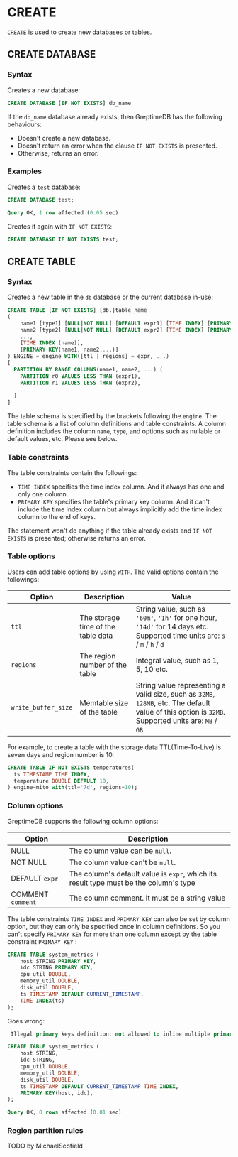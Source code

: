# CREATE

`CREATE` is used to create new databases or tables.

## CREATE DATABASE
### Syntax
Creates a new database:
```sql
CREATE DATABASE [IF NOT EXISTS] db_name
```

If the `db_name` database already exists, then GreptimeDB has the following behaviours:
* Doesn't create a new database.
* Doesn't return an error when the clause `IF NOT EXISTS` is presented.
* Otherwise, returns an error.

### Examples

Creates a `test` database:
```sql
CREATE DATABASE test;
```
```sql
Query OK, 1 row affected (0.05 sec)
```

Creates it again with `IF NOT EXISTS`:
```sql
CREATE DATABASE IF NOT EXISTS test;
```

## CREATE TABLE

### Syntax
Creates a new table in the `db` database or the current database in-use:
```sql
CREATE TABLE [IF NOT EXISTS] [db.]table_name
(
    name1 [type1] [NULL|NOT NULL] [DEFAULT expr1] [TIME INDEX] [PRIMARY KEY] COMMENT comment,
    name2 [type2] [NULL|NOT NULL] [DEFAULT expr2] [TIME INDEX] [PRIMARY KEY] COMMENT comment,
    ...,
    [TIME INDEX (name)],
    [PRIMARY KEY(name1, name2,...)]
) ENGINE = engine WITH([ttl | regions] = expr, ...)
[
  PARTITION BY RANGE COLUMNS(name1, name2, ...) (
    PARTITION r0 VALUES LESS THAN (expr1),
    PARTITION r1 VALUES LESS THAN (expr2),
    ...
  )
]
```

The table schema is specified by the brackets following the `engine`. The table schema is a list of column definitions and table constraints.
A column definition includes the column `name`, `type`, and options such as nullable or default values, etc. Please see below.

### Table constraints
The table constraints contain the followings:
*  `TIME INDEX`  specifies the time index column. And it always has one and only one column.
*  `PRIMARY KEY` specifies the table's primary key column. And it can't include the time index column but always implicitly add the time index column to the end of keys.

The statement won't do anything if the table already exists and `IF NOT EXISTS` is presented; otherwise returns an error.

### Table options
Users can add table options by using `WITH`. The valid options contain the followings:

| Option  | Description  | Value |
|---|---|---|
| `ttl`  | The storage time of the table data  |   String value, such as `'60m'`, `'1h'` for one hour, `'14d'` for 14 days etc. Supported time units are: `s` / `m` / `h` / `d` |
|  `regions` | The region number of the table  | Integral value, such as 1, 5, 10 etc. |
| `write_buffer_size` | Memtable size of the table | String value representing a valid size, such as `32MB`, `128MB`, etc. The default value of this option is `32MB`. Supported units are: `MB` / `GB`. |

For example, to create a table with the storage data TTL(Time-To-Live) is seven days and region number is 10:
```sql
CREATE TABLE IF NOT EXISTS temperatures(
  ts TIMESTAMP TIME INDEX,
  temperature DOUBLE DEFAULT 10,
) engine=mito with(ttl='7d', regions=10);
```

### Column options

GreptimeDB supports the following column options:

| Option  | Description |
|---|---|
| NULL  | The column value can be `null`.  |
|  NOT NULL | The column value can't be `null`. |
| DEFAULT `expr` | The column's default value is `expr`, which its result type must be the column's type|
|COMMENT `comment` | The column comment. It must be a string value |

The table constraints `TIME INDEX` and `PRIMARY KEY` can also be set by column option, but they can only be specified once in column definitions. So you can't specify `PRIMARY KEY` for more than one column except by the table constraint `PRIMARY KEY` :
```sql
CREATE TABLE system_metrics (
    host STRING PRIMARY KEY,
    idc STRING PRIMARY KEY,
    cpu_util DOUBLE,
    memory_util DOUBLE,
    disk_util DOUBLE,
    ts TIMESTAMP DEFAULT CURRENT_TIMESTAMP,
    TIME INDEX(ts)
);
```

Goes wrong:
```sql
 Illegal primary keys definition: not allowed to inline multiple primary keys in columns options
```

```sql
CREATE TABLE system_metrics (
    host STRING,
    idc STRING,
    cpu_util DOUBLE,
    memory_util DOUBLE,
    disk_util DOUBLE,
    ts TIMESTAMP DEFAULT CURRENT_TIMESTAMP TIME INDEX,
    PRIMARY KEY(host, idc),
);
```
```sql
Query OK, 0 rows affected (0.01 sec)
```

### Region partition rules

TODO by MichaelScofield

